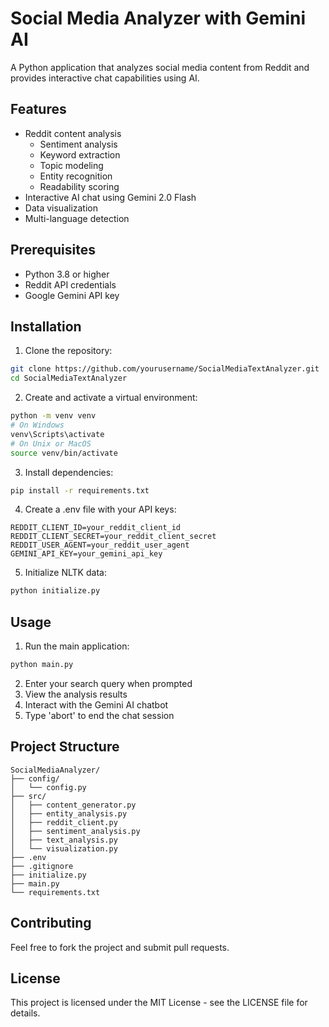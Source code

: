 # Social Media Analyzer with Gemini AI

A Python application that analyzes social media content from Reddit and provides interactive chat capabilities using AI.

## Features

- Reddit content analysis
  - Sentiment analysis
  - Keyword extraction
  - Topic modeling
  - Entity recognition
  - Readability scoring
- Interactive AI chat using Gemini 2.0 Flash
- Data visualization
- Multi-language detection

## Prerequisites

- Python 3.8 or higher
- Reddit API credentials
- Google Gemini API key

## Installation

1. Clone the repository:
```bash
git clone https://github.com/yourusername/SocialMediaTextAnalyzer.git
cd SocialMediaTextAnalyzer
```

2. Create and activate a virtual environment:
```bash
python -m venv venv
# On Windows
venv\Scripts\activate
# On Unix or MacOS
source venv/bin/activate
```

3. Install dependencies:
```bash
pip install -r requirements.txt
```

4. Create a .env file with your API keys:
```env
REDDIT_CLIENT_ID=your_reddit_client_id
REDDIT_CLIENT_SECRET=your_reddit_client_secret
REDDIT_USER_AGENT=your_reddit_user_agent
GEMINI_API_KEY=your_gemini_api_key
```

5. Initialize NLTK data:
```bash
python initialize.py
```

## Usage

1. Run the main application:
```bash
python main.py
```

2. Enter your search query when prompted
3. View the analysis results
4. Interact with the Gemini AI chatbot
5. Type 'abort' to end the chat session

## Project Structure

```
SocialMediaAnalyzer/
├── config/
│   └── config.py
├── src/
│   ├── content_generator.py
│   ├── entity_analysis.py
│   ├── reddit_client.py
│   ├── sentiment_analysis.py
│   ├── text_analysis.py
│   └── visualization.py
├── .env
├── .gitignore
├── initialize.py
├── main.py
└── requirements.txt
```

## Contributing

Feel free to fork the project and submit pull requests.

## License

This project is licensed under the MIT License - see the LICENSE file for details. 
